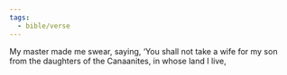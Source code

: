 ```yaml
---
tags:
  - bible/verse
---
```

My master made me swear, saying, ‘You shall not take a wife for my son from the daughters of the Canaanites, in whose land I live,